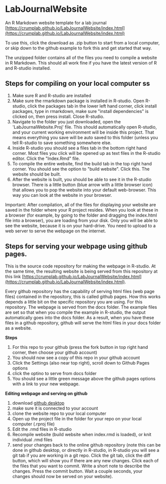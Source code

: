 # LabJournalWebsite
An R Markdown website template for a lab journal [https://crumplab.github.io/LabJournalWebsite/index.html](https://crumplab.github.io/LabJournalWebsite/index.html)

To use this, click the download as .zip button to start from a local computer, or skip down to the github example to fork this and get started that way.

The unzipped folder contains all of the files you need to compile a website in R Markdown. This should all work fine if you have the latest version of R and R-studio installed.

## Steps for compiling on your local computer  ss

1. Make sure R and R-studio are installed
3. Make sure the rmarkdown package is installed in R-studio. Open R-studio, click the packages tab in the lower left hand corner, click install packages, type in rmarkdown, make sure "install dependencies" is clicked on, then press install. Close R-studio.
2. Navigate to the folder you just downloaded, open the 'LabJournalWebsite.Proj' file. This should automatically open R-studio, and your current working environment will be inside this project. That means everything you save will be auto saved to this folder (unless you tell R-studio to save something somewhere else.
3. Inside R-studio you should see a files tab in the bottom right hand corner. Most files you click will be opened up as text files in the R-studio editor. Click the "Index.Rmd" file.
4. To compile the entire website, find the build tab in the top right hand corner. You should see the option to "build website". Click this. The website should be built.
5. After the website is built, you should be able to see it in the R-studio browser. There is a little button (blue arrow with a little browser icon) that allows you to pop the website into your default web-browser. This way you can look at the website in your browser. 

Important: After compilation, all of the files for displaying your website are saved in the folder where your R project resides. When you look at these in a browser (for example, by going to the folder and dragging the index.html file into a browser), you are loading from your disk. Only you will be able to see the website, because it is on your hard-drive. You need to upload to a web server to serve the webpage on the internet.

## Steps for serving your webpage using github pages.

This is the source code repository for making the webpage in R-studio. At the same time, the resulting website is being served from this repository at this link [https://crumplab.github.io/LabJournalWebsite/index.html](https://crumplab.github.io/LabJournalWebsite/index.html).

Every github repository has the capability of serving html files (web page files) contained in the repository, this is called github pages. How this works depends a little bit on the specific repository you are using. For this repository. The webpage is served from the docs folder. The example files are set so that when you compile the example in R-studio, the output automatically goes into the docs folder. As a result, when you have these files in a github repository, github will serve the html files in your docs folder as a website.

**Steps**

1. For this repo to your github (press the fork button in top right hand corner, then choose your github account)
2. You should now see a copy of this repo in your github account
3. Click the Settings (also near top right), scroll down to Github Pages options
4. click the optino to serve from docs folder
5. You should see a little green message above the github pages options with a link to your new webpage.

**Editing webpage and serving on github**

1. download [github desktop](https://desktop.github.com)
2. make sure it is connected to your account
3. clone the website repo to your local computer
4. Open up the project file in the folder for your repo on your local computer (.rproj file)
5. Edit the .rmd files in R-studio
6. Recompile website (build website when index.rmd is loaded), or knit individual .rmd files
7. send your changes back to the online github repository (note this can be done in github desktop, or directly in R-studio, in R-studio you will see a git tab if you are working in a git repo. Click the git tab, click the diff button, which will show you if there are any new changes. Click each of the files that you want to commit. Write a short note to describe the changes. Press the commit button. Wait a couple seconds, your changes should now be served on your website).


